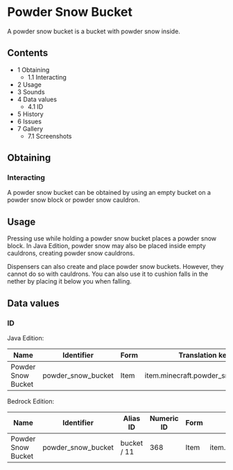 # Powder Snow Bucket
A powder snow bucket is a bucket with powder snow inside.

## Contents
- 1 Obtaining
	- 1.1 Interacting
- 2 Usage
- 3 Sounds
- 4 Data values
	- 4.1 ID
- 5 History
- 6 Issues
- 7 Gallery
	- 7.1 Screenshots

## Obtaining
### Interacting
A powder snow bucket can be obtained by using an empty bucket on a powder snow block or powder snow cauldron.

## Usage
Pressing use while holding a powder snow bucket places a powder snow block. In Java Edition, powder snow may also be placed inside empty cauldrons, creating powder snow cauldrons.

Dispensers can also create and place powder snow buckets. However, they cannot do so with cauldrons. You can also use it to cushion falls in the nether by placing it below you when falling.

## Data values
### ID
Java Edition:

| Name               | Identifier         | Form | Translation key                   |
|--------------------|--------------------|------|-----------------------------------|
| Powder Snow Bucket | powder_snow_bucket | Item | item.minecraft.powder_snow_bucket |

Bedrock Edition:

| Name               | Identifier         | Alias ID    | Numeric ID | Form | Translation key              |
|--------------------|--------------------|-------------|------------|------|------------------------------|
| Powder Snow Bucket | powder_snow_bucket | bucket / 11 | 368        | Item | item.powder_snow_bucket.name |

